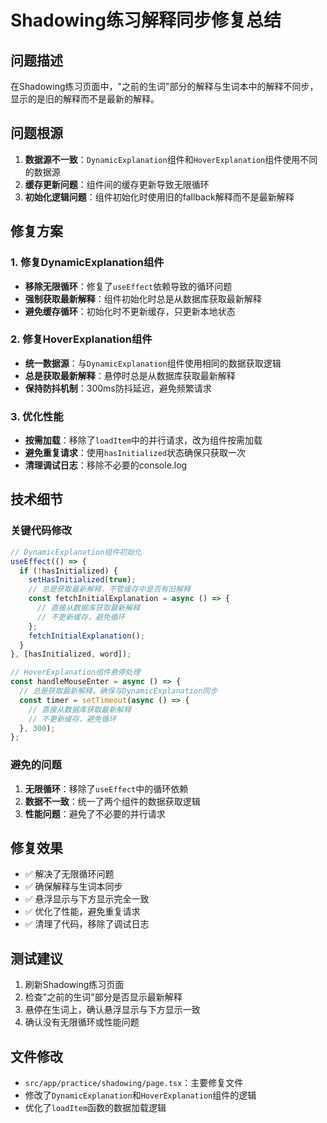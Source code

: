 # Shadowing练习解释同步修复总结

## 问题描述
在Shadowing练习页面中，"之前的生词"部分的解释与生词本中的解释不同步，显示的是旧的解释而不是最新的解释。

## 问题根源
1. **数据源不一致**：`DynamicExplanation`组件和`HoverExplanation`组件使用不同的数据源
2. **缓存更新问题**：组件间的缓存更新导致无限循环
3. **初始化逻辑问题**：组件初始化时使用旧的fallback解释而不是最新解释

## 修复方案

### 1. 修复DynamicExplanation组件
- **移除无限循环**：修复了`useEffect`依赖导致的循环问题
- **强制获取最新解释**：组件初始化时总是从数据库获取最新解释
- **避免缓存循环**：初始化时不更新缓存，只更新本地状态

### 2. 修复HoverExplanation组件
- **统一数据源**：与`DynamicExplanation`组件使用相同的数据获取逻辑
- **总是获取最新解释**：悬停时总是从数据库获取最新解释
- **保持防抖机制**：300ms防抖延迟，避免频繁请求

### 3. 优化性能
- **按需加载**：移除了`loadItem`中的并行请求，改为组件按需加载
- **避免重复请求**：使用`hasInitialized`状态确保只获取一次
- **清理调试日志**：移除不必要的console.log

## 技术细节

### 关键代码修改
```typescript
// DynamicExplanation组件初始化
useEffect(() => {
  if (!hasInitialized) {
    setHasInitialized(true);
    // 总是获取最新解释，不管缓存中是否有旧解释
    const fetchInitialExplanation = async () => {
      // 直接从数据库获取最新解释
      // 不更新缓存，避免循环
    };
    fetchInitialExplanation();
  }
}, [hasInitialized, word]);

// HoverExplanation组件悬停处理
const handleMouseEnter = async () => {
  // 总是获取最新解释，确保与DynamicExplanation同步
  const timer = setTimeout(async () => {
    // 直接从数据库获取最新解释
    // 不更新缓存，避免循环
  }, 300);
};
```

### 避免的问题
1. **无限循环**：移除了`useEffect`中的循环依赖
2. **数据不一致**：统一了两个组件的数据获取逻辑
3. **性能问题**：避免了不必要的并行请求

## 修复效果
- ✅ 解决了无限循环问题
- ✅ 确保解释与生词本同步
- ✅ 悬浮显示与下方显示完全一致
- ✅ 优化了性能，避免重复请求
- ✅ 清理了代码，移除了调试日志

## 测试建议
1. 刷新Shadowing练习页面
2. 检查"之前的生词"部分是否显示最新解释
3. 悬停在生词上，确认悬浮显示与下方显示一致
4. 确认没有无限循环或性能问题

## 文件修改
- `src/app/practice/shadowing/page.tsx`：主要修复文件
- 修改了`DynamicExplanation`和`HoverExplanation`组件的逻辑
- 优化了`loadItem`函数的数据加载逻辑
